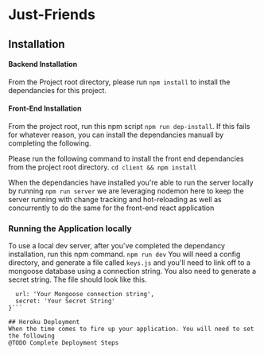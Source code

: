 # Just-Friends

## Installation

#### Backend Installation
From the Project root directory, please run ```npm install``` to install the dependancies for this project. 

#### Front-End Installation
From the project root, run this npm script ```npm run dep-install```. If this fails for whatever reason, you can install the dependancies manuall by completing the following.

Please run the following command to install the front end dependancies from the project root directory. ```cd client && npm install``` 

When the dependancies have installed you're able to run the server locally by running ```npm run server``` we are leveraging nodemon here to keep the server running with change tracking and hot-reloading as well as concurrently to do the same for the front-end react application

### Running the Application locally
To use a local dev server, after you've completed the dependancy installation, run this npm command. ```npm run dev```
You will need a config directory, and generate a file called ```keys.js``` and you'll need to link off to a mongoose database using a connection string. You also need to generate a secret string. The file should look like this.

```module.exports = {
  url: 'Your Mongoose connection string',
  secret: 'Your Secret String'
}```

## Heroku Deployment
When the time comes to fire up your application. You will need to set the following
@TODO Complete Deployment Steps
